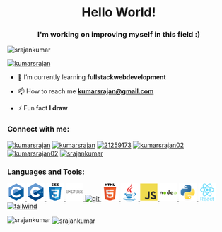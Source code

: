 <h1 align="center">Hello World!</h1>
<h3 align="center">I'm working on improving myself in this field :)</h3>

<p align="left"> <img src="https://komarev.com/ghpvc/?username=srajankumar&label=Profile%20views&color=0e75b6&style=flat" alt="srajankumar" /> </p>

<p align="left"> <a href="https://twitter.com/kumarsrajan" target="blank"><img src="https://img.shields.io/twitter/follow/kumarsrajan?logo=twitter&style=for-the-badge" alt="kumarsrajan" /></a> </p>

- 🌱 I’m currently learning **fullstackwebdevelopment**

- 📫 How to reach me **kumarsrajan@gmail.com**

- ⚡ Fun fact **I draw**

<h3 align="left">Connect with me:</h3>
<p align="left">
<a href="https://twitter.com/kumarsrajan" target="blank"><img align="center" src="https://raw.githubusercontent.com/rahuldkjain/github-profile-readme-generator/master/src/images/icons/Social/twitter.svg" alt="kumarsrajan" height="30" width="40" /></a>
<a href="https://linkedin.com/in/kumarsrajan" target="blank"><img align="center" src="https://raw.githubusercontent.com/rahuldkjain/github-profile-readme-generator/master/src/images/icons/Social/linked-in-alt.svg" alt="kumarsrajan" height="30" width="40" /></a>
<a href="https://stackoverflow.com/users/21259173" target="blank"><img align="center" src="https://raw.githubusercontent.com/rahuldkjain/github-profile-readme-generator/master/src/images/icons/Social/stack-overflow.svg" alt="21259173" height="30" width="40" /></a>
<a href="https://www.codechef.com/users/kumarsrajan02" target="blank"><img align="center" src="https://cdn.jsdelivr.net/npm/simple-icons@3.1.0/icons/codechef.svg" alt="kumarsrajan02" height="30" width="40" /></a>
<a href="https://www.hackerrank.com/kumarsrajan02" target="blank"><img align="center" src="https://raw.githubusercontent.com/rahuldkjain/github-profile-readme-generator/master/src/images/icons/Social/hackerrank.svg" alt="kumarsrajan02" height="30" width="40" /></a>
<a href="https://www.leetcode.com/srajankumar" target="blank"><img align="center" src="https://raw.githubusercontent.com/rahuldkjain/github-profile-readme-generator/master/src/images/icons/Social/leet-code.svg" alt="srajankumar" height="30" width="40" /></a>
</p>

<h3 align="left">Languages and Tools:</h3>
<p align="left"> <a href="https://www.cprogramming.com/" target="_blank" rel="noreferrer"> <img src="https://raw.githubusercontent.com/devicons/devicon/master/icons/c/c-original.svg" alt="c" width="40" height="40"/> </a> <a href="https://www.w3schools.com/cpp/" target="_blank" rel="noreferrer"> <img src="https://raw.githubusercontent.com/devicons/devicon/master/icons/cplusplus/cplusplus-original.svg" alt="cplusplus" width="40" height="40"/> </a> <a href="https://www.w3schools.com/css/" target="_blank" rel="noreferrer"> <img src="https://raw.githubusercontent.com/devicons/devicon/master/icons/css3/css3-original-wordmark.svg" alt="css3" width="40" height="40"/> </a> <a href="https://expressjs.com" target="_blank" rel="noreferrer"> <img src="https://raw.githubusercontent.com/devicons/devicon/master/icons/express/express-original-wordmark.svg" alt="express" width="40" height="40"/> </a> <a href="https://git-scm.com/" target="_blank" rel="noreferrer"> <img src="https://www.vectorlogo.zone/logos/git-scm/git-scm-icon.svg" alt="git" width="40" height="40"/> </a> <a href="https://www.w3.org/html/" target="_blank" rel="noreferrer"> <img src="https://raw.githubusercontent.com/devicons/devicon/master/icons/html5/html5-original-wordmark.svg" alt="html5" width="40" height="40"/> </a> <a href="https://www.java.com" target="_blank" rel="noreferrer"> <img src="https://raw.githubusercontent.com/devicons/devicon/master/icons/java/java-original.svg" alt="java" width="40" height="40"/> </a> <a href="https://developer.mozilla.org/en-US/docs/Web/JavaScript" target="_blank" rel="noreferrer"> <img src="https://raw.githubusercontent.com/devicons/devicon/master/icons/javascript/javascript-original.svg" alt="javascript" width="40" height="40"/> </a> <a href="https://nodejs.org" target="_blank" rel="noreferrer"> <img src="https://raw.githubusercontent.com/devicons/devicon/master/icons/nodejs/nodejs-original-wordmark.svg" alt="nodejs" width="40" height="40"/> </a> <a href="https://www.python.org" target="_blank" rel="noreferrer"> <img src="https://raw.githubusercontent.com/devicons/devicon/master/icons/python/python-original.svg" alt="python" width="40" height="40"/> </a> <a href="https://reactjs.org/" target="_blank" rel="noreferrer"> <img src="https://raw.githubusercontent.com/devicons/devicon/master/icons/react/react-original-wordmark.svg" alt="react" width="40" height="40"/> </a> <a href="https://tailwindcss.com/" target="_blank" rel="noreferrer"> <img src="https://www.vectorlogo.zone/logos/tailwindcss/tailwindcss-icon.svg" alt="tailwind" width="40" height="40"/> </a> </p>

<p><img align="left" src="https://github-readme-stats.vercel.app/api/top-langs?username=srajankumar&show_icons=true&locale=en&layout=compact" alt="srajankumar" /></p>

<p>&nbsp;<img align="center" src="https://github-readme-stats.vercel.app/api?username=srajankumar&show_icons=true&locale=en" alt="srajankumar" /></p>
